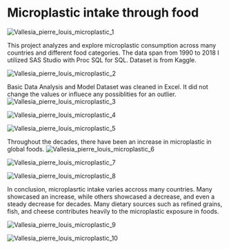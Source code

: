 # Microplastic intake through food


![Vallesia_pierre_louis_microplastic_1](https://github.com/user-attachments/assets/ea35a79c-bf3c-4877-841f-81e8f520a722)

This project analyzes and explore microplastic consumption across many countries and different food categories. The data span from 1990 to 2018
I utilized SAS Studio with Proc SQL for SQL.  Dataset is from Kaggle. 

![Vallesia_pierre_louis_microplastic_2](https://github.com/user-attachments/assets/70448f36-bc1b-4e15-811c-da5bd6e338c5)


Basic Data Analysis and Model 
Dataset was cleaned in Excel. It did not change the values or influece any possiblities for an outlier. 
![Vallesia_pierre_louis_microplastic_3](https://github.com/user-attachments/assets/b7b1b220-157e-4f91-98a9-df78396d9bb7)



![Vallesia_pierre_louis_microplastic_4](https://github.com/user-attachments/assets/6ebbb14c-431c-4efe-84a7-85b74989cebc)

![Vallesia_pierre_louis_microplastic_5](https://github.com/user-attachments/assets/e16edaa5-e886-4b90-996e-69ce6f99660d)

Throughout the decades, there have been an increase in microplastic in global foods. 
![Vallesia_pierre_louis_microplastic_6](https://github.com/user-attachments/assets/04131802-c2ae-4f67-b9cc-9cd1660bd8cd)

![Vallesia_pierre_louis_microplastic_7](https://github.com/user-attachments/assets/dde81302-f1f9-4c7e-b797-3b5ad2a3b1cc)

![Vallesia_pierre_louis_microplastic_8](https://github.com/user-attachments/assets/afa5e304-b767-470d-a301-70ff27a238dd)

In conclusion, microplasrtic intake varies accross many countries. Many showcased an increase, while others showcased a decrease, and even a steady decrease for decades. Many dietary sources such as refined grains, fish, and cheese contributes heavily to the microplastic exposure in foods. 

![Vallesia_pierre_louis_microplastic_9](https://github.com/user-attachments/assets/eb7c36fe-bc05-49ca-9563-9281e20171cc)


![Vallesia_pierre_louis_microplastic_10](https://github.com/user-attachments/assets/4f7acf55-4b42-4838-b11d-32e80f02cbf9)


